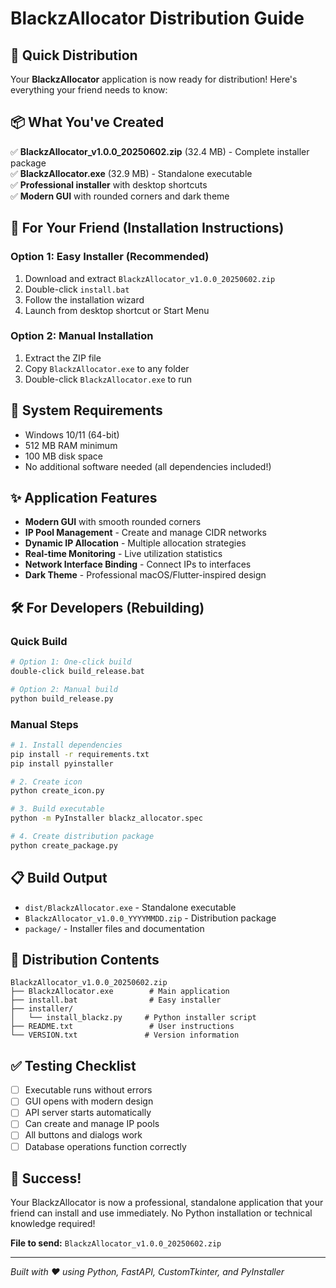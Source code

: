 # BlackzAllocator Distribution Guide

## 🎯 Quick Distribution

Your **BlackzAllocator** application is now ready for distribution! Here's everything your friend needs to know:

## 📦 What You've Created

✅ **BlackzAllocator_v1.0.0_20250602.zip** (32.4 MB) - Complete installer package  
✅ **BlackzAllocator.exe** (32.9 MB) - Standalone executable  
✅ **Professional installer** with desktop shortcuts  
✅ **Modern GUI** with rounded corners and dark theme  

## 🚀 For Your Friend (Installation Instructions)

### Option 1: Easy Installer (Recommended)
1. Download and extract `BlackzAllocator_v1.0.0_20250602.zip`
2. Double-click `install.bat`
3. Follow the installation wizard
4. Launch from desktop shortcut or Start Menu

### Option 2: Manual Installation
1. Extract the ZIP file
2. Copy `BlackzAllocator.exe` to any folder
3. Double-click `BlackzAllocator.exe` to run

## 🔧 System Requirements
- Windows 10/11 (64-bit)
- 512 MB RAM minimum
- 100 MB disk space
- No additional software needed (all dependencies included!)

## ✨ Application Features
- **Modern GUI** with smooth rounded corners
- **IP Pool Management** - Create and manage CIDR networks
- **Dynamic IP Allocation** - Multiple allocation strategies
- **Real-time Monitoring** - Live utilization statistics
- **Network Interface Binding** - Connect IPs to interfaces
- **Dark Theme** - Professional macOS/Flutter-inspired design

## 🛠️ For Developers (Rebuilding)

### Quick Build
```bash
# Option 1: One-click build
double-click build_release.bat

# Option 2: Manual build
python build_release.py
```

### Manual Steps
```bash
# 1. Install dependencies
pip install -r requirements.txt
pip install pyinstaller

# 2. Create icon
python create_icon.py

# 3. Build executable
python -m PyInstaller blackz_allocator.spec

# 4. Create distribution package
python create_package.py
```

## 📋 Build Output
- `dist/BlackzAllocator.exe` - Standalone executable
- `BlackzAllocator_v1.0.0_YYYYMMDD.zip` - Distribution package
- `package/` - Installer files and documentation

## 🎁 Distribution Contents
```
BlackzAllocator_v1.0.0_20250602.zip
├── BlackzAllocator.exe        # Main application
├── install.bat                # Easy installer
├── installer/
│   └── install_blackz.py     # Python installer script
├── README.txt                 # User instructions
└── VERSION.txt               # Version information
```

## ✅ Testing Checklist
- [ ] Executable runs without errors
- [ ] GUI opens with modern design
- [ ] API server starts automatically
- [ ] Can create and manage IP pools
- [ ] All buttons and dialogs work
- [ ] Database operations function correctly

## 🎯 Success!

Your BlackzAllocator is now a professional, standalone application that your friend can install and use immediately. No Python installation or technical knowledge required!

**File to send:** `BlackzAllocator_v1.0.0_20250602.zip`

---
*Built with ❤️ using Python, FastAPI, CustomTkinter, and PyInstaller* 